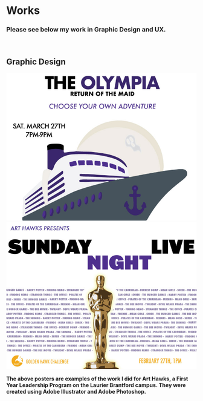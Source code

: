 # Works

### Please see below my work in Graphic Design and UX.

<br>

## Graphic Design

<img src="art-hawks-march-event-poster.jpg" alt="Art Hawks FYLP Event Poster">

<br>
<img src="art-hawks-ghc-reveal-poster.jpg" alt="Art Hawks FYLP Event Poster">

<br>

**The above posters are examples of the work I did for Art Hawks, a First Year Leadership Program on the Laurier Brantford campus. They were created using Adobe Illustrator and Adobe Photoshop.**

<br>